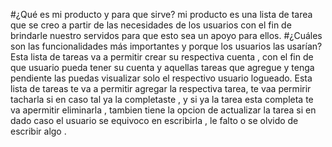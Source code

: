 #¿Qué es mi producto y para que sirve?
mi producto es una lista de tarea que se creo a partir de las necesidades de los usuarios con el fin de brindarle nuestro servidos para que esto sea un apoyo para ellos.
#¿Cuáles son las funcionalidades más importantes y porque los usuarios las usarían?
Esta lista de tareas va a permitir crear su respectiva cuenta , con el fin de que usuario pueda tener su cuenta y aquellas tareas que agregue y tenga pendiente las puedas visualizar solo el respectivo usuario logueado.
Esta lista de tareas te va a permitir agregar la respectiva tarea, te vaa permirir tacharla si en caso tal ya la completaste , y si ya la tarea esta completa te va apermitir eliminarla , tambien tiene la opcion de actualizar la tarea si en dado caso el usuario se equivoco en escribirla , le falto  o se olvido de escribir algo .
